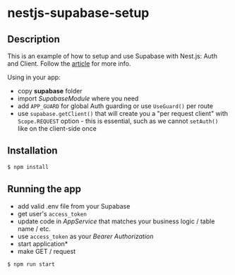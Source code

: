 # nestjs-supabase-setup

## Description
This is an example of how to setup and use Supabase with Nest.js: Auth and Client.
Follow the [article](https://andriishupta.dev/nestjs-supabase-setup) for more info.

Using in your app:
- copy **supabase** folder
- import _SupabaseModule_ where you need
- add `APP_GUARD` for global Auth guarding or use `UseGuard()` per route
- use `supabase.getClient()` that will create you a "per request client" with `Scope.REQUEST` option - this is essential, such as we cannot `setAuth()` like on the client-side once

## Installation
```bash
$ npm install
```

## Running the app
- add valid .env file from your Supabase
- get user's `access_token`
- update code in _AppService_ that matches your business logic / table name / etc. 
- use `access_token` as your _Bearer Authorization_
- start application*
- make GET / request

```bash
$ npm run start
```
